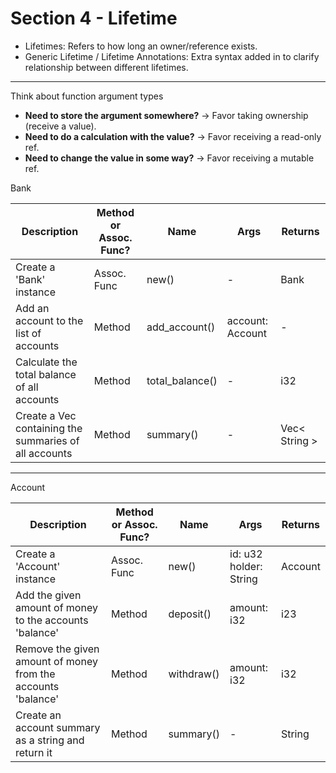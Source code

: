 # Section 4 - Lifetime

- Lifetimes: Refers to how long an owner/reference exists.
- Generic Lifetime / Lifetime Annotations: Extra syntax added in to clarify relationship between different lifetimes.

---

Think about function argument types

- **Need to store the argument somewhere?** -> Favor taking ownership (receive a value).
- **Need to do a calculation with the value?** -> Favor receiving a read-only ref.
- **Need to change the value in some way?** -> Favor receiving a mutable ref.

Bank

<table>
<thead>
<tr>
<th>Description</th>
<th>Method or Assoc. Func?</th>
<th>Name</th>
<th>Args</th>
<th>Returns</th>
</tr>
</thead>
<tbody>
<tr>
<td>Create a 'Bank' instance</td>
<td>Assoc. Func</td>
<td>new()</td>
<td>-</td>
<td>Bank</td>
</tr>
<tr>
<td>Add an account to the list of accounts</td>
<td>Method</td>
<td>add_account()</td>
<td>account: Account</td>
<td>-</td>
</tr>
<tr>
<td>Calculate the total balance of all accounts</td>
<td>Method</td>
<td>total_balance()</td>
<td>-</td>
<td>i32</td>
</tr>
<tr>
<td>Create a Vec containing the summaries of all accounts</td>
<td>Method</td>
<td>summary()</td>
<td>-</td>
<td>Vec< String ></td>
</tr>
</tbody>
</table>

---

Account

<table>
<thead>
<tr>
<th>Description</th>
<th>Method or Assoc. Func?</th>
<th>Name</th>
<th>Args</th>
<th>Returns</th>
</tr>
</thead>
<tbody>
<tr>
<td>Create a 'Account' instance</td>
<td>Assoc. Func</td>
<td>new()</td>
<td>id: u32<br/>holder: String</td>
<td>Account</td>
</tr>
<tr>
<td>Add the given amount of money to the accounts 'balance'</td>
<td>Method</td>
<td>deposit()</td>
<td>amount: i32</td>
<td>i23</td>
</tr>
<tr>
<td>Remove the given amount of money from the accounts 'balance'</td>
<td>Method</td>
<td>withdraw()</td>
<td>amount: i32</td>
<td>i32</td>
</tr>
<tr>
<td>Create an account summary as a string and return it</td>
<td>Method</td>
<td>summary()</td>
<td>-</td>
<td>String</td>
</tr>
</tbody>
</table>
